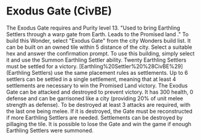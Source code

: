# Exodus Gate (CivBE)

The Exodus Gate requires and Purity level 13.
"Used to bring Earthling Settlers through a warp gate from Earth. Leads to the Promised land ."
To build this Wonder, select "Exodus Gate" from the city Wonders build list. It can be built on an owned tile within 5 distance of the city. Select a suitable hex and answer the confirmation prompt.
To use this building, simply select it and use the Summon Earthling Settler ability. Twenty Earthling Settlers must be settled for a victory.
[Earthling%20Settler%20%28CivBE%29](Earthling Settlers) use the same placement rules as settlements. Up to 6 settlers can be settled in a single settlement, meaning that at least 4 settlements are necessary to win the Promised Land victory.
The Exodus Gate can be attacked and destroyed to prevent victory. It has 300 health, 0 defense and can be garrisoned like a city (providing 20% of unit melee strength as defense). To be destroyed at least 3 attacks are required, with the last one being melee. If it is destroyed, the Gate must be reconstructed if more Earthling Settlers are needed. Settlements can be destroyed by pillaging the tile. It is possible to lose the Gate and win the game if enough Earthling Settlers were summoned.